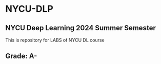 # NYCU-DLP
NYCU Deep Learning 2024 Summer Semester
---
This is repository for LABS of NYCU DL course
## Grade: A-

